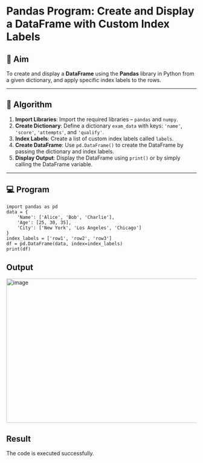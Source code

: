 # Pandas Program: Create and Display a DataFrame with Custom Index Labels

## 🎯 Aim

To create and display a **DataFrame** using the **Pandas** library in Python from a given dictionary, and apply specific index labels to the rows.

---

## 🧠 Algorithm

1. **Import Libraries**: Import the required libraries – `pandas` and `numpy`.
2. **Create Dictionary**: Define a dictionary `exam_data` with keys: `'name'`, `'score'`, `'attempts'`, and `'qualify'`.
3. **Index Labels**: Create a list of custom index labels called `labels`.
4. **Create DataFrame**: Use `pd.DataFrame()` to create the DataFrame by passing the dictionary and index labels.
5. **Display Output**: Display the DataFrame using `print()` or by simply calling the DataFrame variable.

---

## 💻 Program
~~~
import pandas as pd
data = {
    'Name': ['Alice', 'Bob', 'Charlie'],
    'Age': [25, 30, 35],
    'City': ['New York', 'Los Angeles', 'Chicago']
}
index_labels = ['row1', 'row2', 'row3']
df = pd.DataFrame(data, index=index_labels)
print(df)
~~~

## Output
<img width="1368" height="382" alt="image" src="https://github.com/user-attachments/assets/e142e4df-091a-4fd3-877c-95174815a08d" />

## Result
The code is executed successfully.
